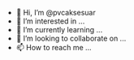 - 👋 Hi, I’m @pvcaksesuar
- 👀 I’m interested in ...
- 🌱 I’m currently learning ...
- 💞️ I’m looking to collaborate on ...
- 📫 How to reach me ...

<!---
pvcaksesuar/pvcaksesuar is a ✨ special ✨ repository because its `README.md` (this file) appears on your GitHub profile.
You can click the Preview link to take a look at your changes.
--->
